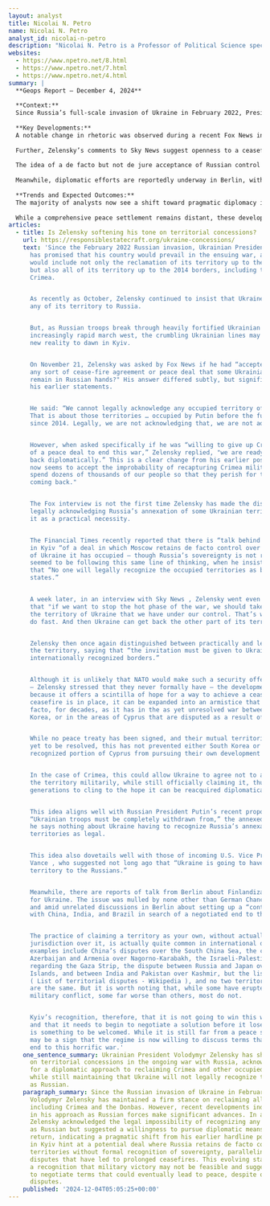 ```yaml
---
layout: analyst
title: Nicolai N. Petro
name: Nicolai N. Petro
analyst_id: nicolai-n-petro
description: "Nicolai N. Petro is a Professor of Political Science specializing in Russian and Eurasian politics, known for his critical analysis of East-West relations and advocacy for diplomatic engagement."
websites:
  - https://www.npetro.net/8.html
  - https://www.npetro.net/7.html
  - https://www.npetro.net/4.html
summary: |
  **Geops Report – December 4, 2024**
  
  **Context:**  
  Since Russia’s full-scale invasion of Ukraine in February 2022, President Volodymyr Zelensky has consistently vowed to reclaim all Ukrainian territory, including Crimea and the Donbas, lost since 2014. However, recent Russian advances and mounting pressure on Ukraine’s defenses have begun to shift the tone in Kyiv, with new diplomatic nuances emerging in Zelensky’s public statements.
  
  **Key Developments:**  
  A notable change in rhetoric was observed during a recent Fox News interview, where Zelensky, when pressed about the possibility of ceding territory for peace, emphasized that Ukraine “cannot legally acknowledge any occupied territory of Ukraine as Russian.” However, he also stated, “we are ready to bring Crimea back diplomatically,” signaling a departure from previous insistence on military solutions. As **Nicolai N. Petro** notes, this reflects a growing recognition in Kyiv of the improbability of retaking Crimea by force, with Zelensky explicitly saying, “We cannot spend dozens of thousands of our people so that they perish for the sake of Crimea coming back.”
  
  Further, Zelensky’s comments to Sky News suggest openness to a ceasefire that would see Ukraine’s current territory brought under a NATO security umbrella, with hopes of reclaiming lost regions through diplomatic means. This approach, while not formally endorsed by NATO, hints at a possible pathway to a frozen conflict or armistice, akin to the situations in Korea or Cyprus, where territorial disputes persist without ongoing large-scale hostilities.
  
  The idea of a de facto but not de jure acceptance of Russian control over occupied territories is reportedly under discussion in Kyiv, as reported by the Financial Times. This aligns with recent statements by Russian President Vladimir Putin, who has demanded Ukrainian troop withdrawal from annexed territories but has not insisted on formal Ukrainian recognition of Russia’s sovereignty over them.
  
  Meanwhile, diplomatic efforts are reportedly underway in Berlin, with German Chancellor Olaf Scholz considering a “Finlandization” model—neutrality for Ukraine—and the formation of a contact group with China, India, and Brazil to seek a negotiated end to the war.
  
  **Trends and Expected Outcomes:**  
  The majority of analysts now see a shift toward pragmatic diplomacy in Kyiv, with growing acceptance that a military victory to restore all pre-2014 borders is unlikely. As **Nicolai N. Petro** observes, the willingness to distinguish between legal claims and practical control could open the door to a ceasefire, potentially leading to a long-term armistice without formal territorial concessions.
  
  While a comprehensive peace settlement remains distant, these developments suggest that Ukraine’s leadership is increasingly open to negotiations that could halt the fighting and prevent further territorial losses, even if the underlying disputes remain unresolved. The coming weeks may see intensified diplomatic activity, with international actors exploring frameworks for a sustainable ceasefire and the possibility of a frozen conflict.
articles:
  - title: Is Zelensky softening his tone on territorial concessions?
    url: https://responsiblestatecraft.org/ukraine-concessions/
    text: 'Since the February 2022 Russian invasion, Ukrainian President Volodymyr Zelensky
      has promised that his country would prevail in the ensuing war, and that victory
      would include not only the reclamation of its territory up to the prewar borders,
      but also all of its territory up to the 2014 borders, including the Donbas and
      Crimea.


      As recently as October, Zelensky continued to insist that Ukraine would not cede
      any of its territory to Russia.


      But, as Russian troops break through heavily fortified Ukrainian defenses on their
      increasingly rapid march west, the crumbling Ukrainian lines may be causing a
      new reality to dawn in Kyiv.


      On November 21, Zelensky was asked by Fox News if he had “accepted that under
      any sort of cease-fire agreement or peace deal that some Ukrainian territory may
      remain in Russian hands?" His answer differed subtly, but significantly, from
      his earlier statements.


      He said: “We cannot legally acknowledge any occupied territory of Ukraine as Russian.
      That is about those territories … occupied by Putin before the full-scale invasion,
      since 2014. Legally, we are not acknowledging that, we are not adopting that.”


      However, when asked specifically if he was “willing to give up Crimea in pursuit
      of a peace deal to end this war,” Zelensky replied, "we are ready to bring Crimea
      back diplomatically.” This is a clear change from his earlier position. Zelensky
      now seems to accept the improbability of recapturing Crimea militarily: "We cannot
      spend dozens of thousands of our people so that they perish for the sake of Crimea
      coming back."


      The Fox interview is not the first time Zelensky has made the distinction between
      legally acknowledging Russia’s annexation of some Ukrainian territory and conceding
      it as a practical necessity.


      The Financial Times recently reported that there is “talk behind closed doors”
      in Kyiv “of a deal in which Moscow retains de facto control over the roughly one-fifth
      of Ukraine it has occupied — though Russia’s sovereignty is not recognized.” Zelensky
      seemed to be following this same line of thinking, when he insisted , in October,
      that “No one will legally recognize the occupied territories as belonging to other
      states.”


      A week later, in an interview with Sky News , Zelensky went even further, stating
      that "if we want to stop the hot phase of the war, we should take under NATO umbrella
      the territory of Ukraine that we have under our control. That’s what we need to
      do fast. And then Ukraine can get back the other part of its territory diplomatically."


      Zelensky then once again distinguished between practically and legally ceding
      the territory, saying that “the invitation must be given to Ukraine within its
      internationally recognized borders.”


      Although it is unlikely that NATO would make such a security offer to Ukraine
      — Zelensky stressed that they never formally have — the development is important
      because it offers a scintilla of hope for a way to achieve a ceasefire. Once a
      ceasefire is in place, it can be expanded into an armistice that can last, de
      facto, for decades, as it has in the as yet unresolved war between North and South
      Korea, or in the areas of Cyprus that are disputed as a result of Turkey’s invasion.


      While no peace treaty has been signed, and their mutual territorial demands are
      yet to be resolved, this has not prevented either South Korea or the internationally
      recognized portion of Cyprus from pursuing their own development in peace.


      In the case of Crimea, this could allow Ukraine to agree not to attempt to reacquire
      the territory militarily, while still officially claiming it, thus allowing future
      generations to cling to the hope it can be reacquired diplomatically in the future.


      This idea aligns well with Russian President Putin’s recent proposal that while
      “Ukrainian troops must be completely withdrawn from,” the annexed territories,
      he says nothing about Ukraine having to recognize Russia’s annexation of those
      territories as legal.


      This idea also dovetails well with those of incoming U.S. Vice President J.D.
      Vance , who suggested not long ago that “Ukraine is going to have to cede some
      territory to the Russians.”


      Meanwhile, there are reports of talk from Berlin about Finlandization, or neutrality
      for Ukraine. The issue was mulled by none other than German Chancellor Olaf Scholz
      and amid unrelated discussions in Berlin about setting up a “contact group” together
      with China, India, and Brazil in search of a negotiated end to the war in Ukraine.


      The practice of claiming a territory as your own, without actually exercising
      jurisdiction over it, is actually quite common in international diplomacy. Famous
      examples include China’s disputes over the South China Sea, the conflict between
      Azerbaijan and Armenia over Nagorno-Karabakh, the Israeli-Palestinian conflict
      regarding the Gaza Strip, the dispute between Russia and Japan over the Kuril
      Islands, and between India and Pakistan over Kashmir, but the list is very long
      ( List of territorial disputes - Wikipedia ), and no two territorial conflicts
      are the same. But it is worth noting that, while some have erupted in sporadic
      military conflict, some far worse than others, most do not.


      Kyiv’s recognition, therefore, that it is not going to win this war militarily
      and that it needs to begin to negotiate a solution before it loses more territory
      is something to be welcomed. While it is still far from a peace settlement, it
      may be a sign that the regime is now willing to discuss terms that can bring an
      end to this horrific war.'
    one_sentence_summary: Ukrainian President Volodymyr Zelensky has shifted his stance
      on territorial concessions in the ongoing war with Russia, acknowledging the need
      for a diplomatic approach to reclaiming Crimea and other occupied territories,
      while still maintaining that Ukraine will not legally recognize these territories
      as Russian.
    paragraph_summary: Since the Russian invasion of Ukraine in February 2022, President
      Volodymyr Zelensky has maintained a firm stance on reclaiming all Ukrainian territory,
      including Crimea and the Donbas. However, recent developments indicate a shift
      in his approach as Russian forces make significant advances. In a November interview,
      Zelensky acknowledged the legal impossibility of recognizing any occupied territory
      as Russian but suggested a willingness to pursue diplomatic means for Crimea's
      return, indicating a pragmatic shift from his earlier hardline position. Discussions
      in Kyiv hint at a potential deal where Russia retains de facto control over occupied
      territories without formal recognition of sovereignty, paralleling other international
      disputes that have led to prolonged ceasefires. This evolving stance reflects
      a recognition that military victory may not be feasible and suggests a readiness
      to negotiate terms that could eventually lead to peace, despite ongoing territorial
      disputes.
    published: '2024-12-04T05:05:25+00:00'
---
```


